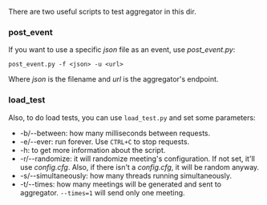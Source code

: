 There are two useful scripts to test aggregator in this dir.

### post_event
If you want to use a specific *json* file as an event, use *post_event.py*:

``` post_event.py -f <json> -u <url> ```

Where *json* is the filename and *url* is the aggregator's endpoint.

### load_test
Also, to do load tests, you can use ``` load_test.py ``` and set some parameters:
- -b/--between: how many milliseconds between requests.
- -e/--ever: run forever. Use ```CTRL+C``` to stop requests.
- -h: to get more information about the script.
- -r/--randomize: it will randomize meeting's configuration. If not set, it'll use *config.cfg*. Also, if there isn't a *config.cfg*, it will be random anyway.
- -s/--simultaneously: how many threads running simultaneously.
- -t/--times: how many meetings will be generated and sent to aggregator. ```--times=1``` will send only one meeting.


